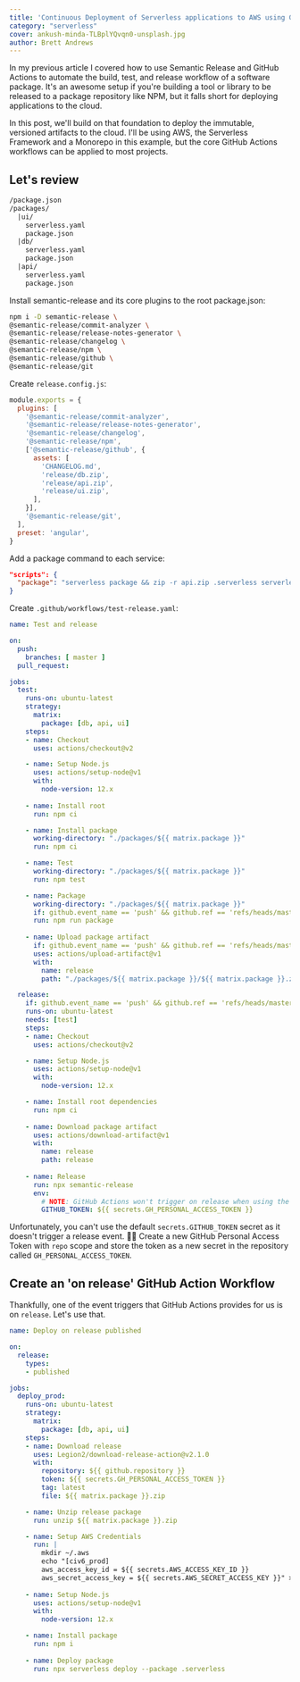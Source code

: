 ```yaml
---
title: 'Continuous Deployment of Serverless applications to AWS using GitHub Actions'
category: "serverless"
cover: ankush-minda-TLBplYQvqn0-unsplash.jpg
author: Brett Andrews
---
```


In my previous article I covered how to use Semantic Release and GitHub Actions to automate the build, test, and release workflow of a software package. It's an awesome setup if you're building a tool or library to be released to a package repository like NPM, but it falls short for deploying applications to the cloud.

In this post, we'll build on that foundation to deploy the immutable, versioned artifacts to the cloud. I'll be using AWS, the Serverless Framework and a Monorepo in this example, but the core GitHub Actions workflows can be applied to most projects.

## Let's review

```txt
/package.json
/packages/
  |ui/
    serverless.yaml
    package.json
  |db/
    serverless.yaml
    package.json
  |api/
    serverless.yaml
    package.json
```

Install semantic-release and its core plugins to the root package.json:

```bash
npm i -D semantic-release \
@semantic-release/commit-analyzer \
@semantic-release/release-notes-generator \
@semantic-release/changelog \
@semantic-release/npm \
@semantic-release/github \
@semantic-release/git
```

Create `release.config.js`:

```js
module.exports = {
  plugins: [
    '@semantic-release/commit-analyzer',
    '@semantic-release/release-notes-generator',
    '@semantic-release/changelog',
    '@semantic-release/npm',
    ['@semantic-release/github', {
      assets: [
        'CHANGELOG.md',
        'release/db.zip',
        'release/api.zip',
        'release/ui.zip',
      ],
    }],
    '@semantic-release/git',
  ],
  preset: 'angular',
}
```

Add a package command to each service:

```json
"scripts": {
  "package": "serverless package && zip -r api.zip .serverless serverless.yaml package.json package-lock.json"
}
```

Create `.github/workflows/test-release.yaml`:

```yaml
name: Test and release

on:
  push:
    branches: [ master ]
  pull_request:

jobs:
  test:
    runs-on: ubuntu-latest
    strategy:
      matrix:
        package: [db, api, ui]
    steps:
    - name: Checkout
      uses: actions/checkout@v2

    - name: Setup Node.js
      uses: actions/setup-node@v1
      with:
        node-version: 12.x
    
    - name: Install root
      run: npm ci

    - name: Install package
      working-directory: "./packages/${{ matrix.package }}"
      run: npm ci

    - name: Test
      working-directory: "./packages/${{ matrix.package }}"
      run: npm test

    - name: Package
      working-directory: "./packages/${{ matrix.package }}"
      if: github.event_name == 'push' && github.ref == 'refs/heads/master'
      run: npm run package
    
    - name: Upload package artifact
      if: github.event_name == 'push' && github.ref == 'refs/heads/master'
      uses: actions/upload-artifact@v1
      with:
        name: release
        path: "./packages/${{ matrix.package }}/${{ matrix.package }}.zip"

  release:
    if: github.event_name == 'push' && github.ref == 'refs/heads/master'
    runs-on: ubuntu-latest
    needs: [test]
    steps:
    - name: Checkout
      uses: actions/checkout@v2

    - name: Setup Node.js
      uses: actions/setup-node@v1
      with:
        node-version: 12.x

    - name: Install root dependencies
      run: npm ci
      
    - name: Download package artifact
      uses: actions/download-artifact@v1
      with:
        name: release
        path: release
      
    - name: Release
      run: npx semantic-release
      env:
        # NOTE: GitHub Actions won't trigger on release when using the default GITHUB_TOKEN
        GITHUB_TOKEN: ${{ secrets.GH_PERSONAL_ACCESS_TOKEN }}
```

Unfortunately, you can't use the default `secrets.GITHUB_TOKEN` secret as it doesn't trigger a release event. 🤷‍♂️ Create a new GitHub Personal Access Token with `repo` scope and store the token as a new secret in the repository called `GH_PERSONAL_ACCESS_TOKEN`.

## Create an 'on release' GitHub Action Workflow

Thankfully, one of the event triggers that GitHub Actions provides for us is on `release`. Let's use that.

```yaml
name: Deploy on release published

on:
  release:
    types:
    - published

jobs:
  deploy_prod:
    runs-on: ubuntu-latest
    strategy:
      matrix:
        package: [db, api, ui]
    steps:
    - name: Download release
      uses: Legion2/download-release-action@v2.1.0
      with:
        repository: ${{ github.repository }}
        token: ${{ secrets.GH_PERSONAL_ACCESS_TOKEN }}
        tag: latest
        file: ${{ matrix.package }}.zip

    - name: Unzip release package
      run: unzip ${{ matrix.package }}.zip

    - name: Setup AWS Credentials
      run: |
        mkdir ~/.aws
        echo "[civ6_prod]
        aws_access_key_id = ${{ secrets.AWS_ACCESS_KEY_ID }}
        aws_secret_access_key = ${{ secrets.AWS_SECRET_ACCESS_KEY }}" > ~/.aws/credentials
    
    - name: Setup Node.js
      uses: actions/setup-node@v1
      with:
        node-version: 12.x

    - name: Install package
      run: npm i
    
    - name: Deploy package
      run: npx serverless deploy --package .serverless
```